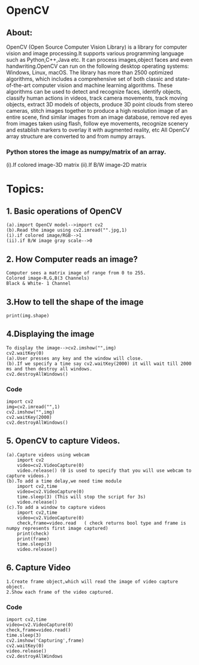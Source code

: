 # OpenCV
## About:
OpenCV (Open Source Computer Vision Library) is a library for computer vision and image processing.It supports various programming language such as Python,C++,Java etc.
It can process images,object faces and even handwriting.OpenCV can run on the following desktop operating systems: Windows, Linux, macOS.
The library has more than 2500 optimized algorithms, which includes a comprehensive set of both classic and state-of-the-art computer vision and machine learning algorithms. These algorithms can be used to detect and recognize faces, identify objects, classify human actions in videos, track camera movements, track moving objects, extract 3D models of objects, produce 3D point clouds from stereo cameras, stitch images together to produce a high resolution image of an entire scene, find similar images from an image database, remove red eyes from images taken using flash, follow eye movements, recognize scenery and establish markers to overlay it with augmented reality, etc
All OpenCV array structure are converted to and from numpy arrays.
### Python stores the image as numpy/matrix of an array.
(i).If colored image-3D matrix 
 (ii).If B/W  image-2D matrix  

# Topics:
## 1. Basic operations of OpenCV
    (a).import OpenCV model-->import cv2
    (b).Read the image using cv2.imread("".jpg,1)
    (i).if colored image/RGB-->1
    (ii).if B/W image gray scale-->0

## 2. How Computer reads an image?
    Computer sees a matrix image of range from 0 to 255.
    Colored image-R,G,B(3 Channels)
    Black & White- 1 Channel 

## 3.How to tell the shape of the image
    print(img.shape)

## 4.Displaying the image
    To display the image-->cv2.imshow("",img)
    cv2.waitKey(0)    
    (a).User presses any key and the window will close.
    (b).If we specify a time say cv2.waitKey(2000) it will wait till 2000 ms and then destroy all windows.
    cv2.destroyAllWindows()
    
  ### Code 
    import cv2
    img=cv2.imread("",1) 
    cv2.imshow("",img)
    cv2.waitKey(2000)
    cv2.destroyAllWindows()
         
## 5. OpenCV to capture Videos.
    (a).Capture videos using webcam
        import cv2
        video=cv2.VideoCapture(0)
        video.release() (0 is used to specify that you will use webcam to capture videos.)
    (b).To add a time delay,we need time module
        import cv2,time
        video=cv2.VideoCapture(0)
        time.sleep(3) (This will stop the script for 3s)
        video.release()
    (c).To add a window to capture videos
        import cv2,time
        video=cv2.VideoCapture(0)
        check,frame=video.read   ( check returns bool type and frame is numpy represents first image captured)
        print(check)
        print(frame)
        time.sleep(3)
        video.release()

## 6. Capture Video
    1.Create frame object,which will read the image of video capture object.
    2.Show each frame of the video captured.
    
   ### Code
    import cv2,time
    video=cv2.VideoCapture(0)
    check,frame=video.read()
    time.sleep(3)
    cv2.imshow('Capturing',frame)
    cv2.waitKey(0)
    video.release()
    cv2.destroyAllWindows


        
